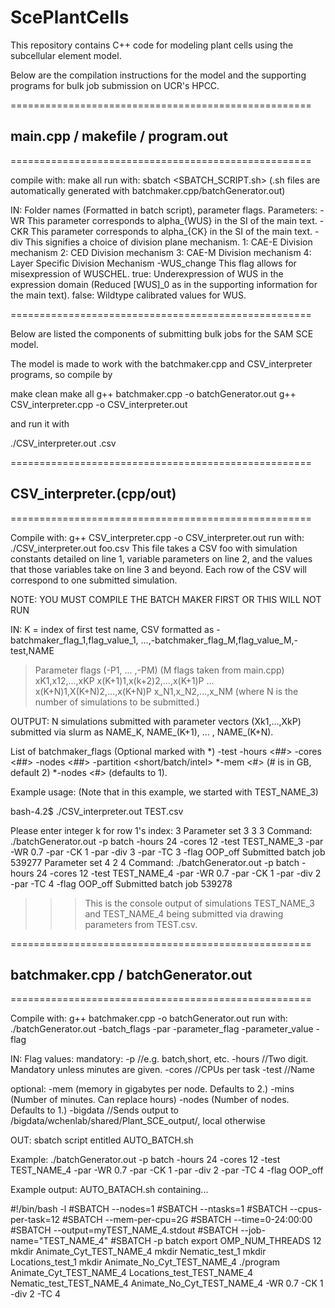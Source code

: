 # ScePlantCells
This repository contains C++ code for modeling plant cells using the subcellular element model.

Below are the compilation instructions for the model and the supporting programs 
for bulk job submission on UCR's HPCC.

====================================================

## main.cpp / makefile / program.out   

====================================================

compile with: make all 
run with: sbatch <SBATCH_SCRIPT.sh> 
(.sh files are automatically generated with
batchmaker.cpp/batchGenerator.out)

IN: Folder names (Formatted in batch script), parameter flags.
Parameters:
-WR <double> 
	This parameter corresponds to alpha_{WUS} in the SI of 
	the main text.
-CKR <double> 
	This parameter corresponds to alpha_{CK} in the SI of 
	the main text.
-div <int>
	This signifies a choice of division plane mechanism.
	1: CAE-E Division mechanism
	2: CED Division mechanism
	3: CAE-M Division mechanism
	4: Layer Specific Division Mechanism
-WUS_change <boolean>
	This flag allows for misexpression of WUSCHEL.
	true: Underexpression of WUS in the expression domain
	(Reduced [WUS]_0 as in the supporting information for the main text).
	false: Wildtype calibrated values for WUS.

====================================================

Below are listed the components of submitting bulk jobs for the SAM SCE model.

The model is made to work with 
the batchmaker.cpp and CSV_interpreter programs, so compile by

make clean
make all
g++ batchmaker.cpp -o batchGenerator.out
g++ CSV_interpreter.cpp -o CSV_interpreter.out

and run it with

./CSV_interpreter.out <csv file name>.csv



====================================================

## CSV_interpreter.(cpp/out)

====================================================

Compile with:  g++ CSV_interpreter.cpp -o CSV_interpreter.out
run with: ./CSV_interpreter.out foo.csv
This file takes a CSV foo with simulation constants detailed on
line 1, variable parameters on line 2, and the values that 
those variables take on line 3 and beyond.  Each row of the 
CSV will correspond to one submitted simulation. 

NOTE:  YOU MUST COMPILE THE BATCH MAKER FIRST OR THIS WILL NOT RUN

IN: K = index of first test name, 
CSV formatted as
-batchmaker_flag_1,flag_value_1, ...,-batchmaker_flag_M,flag_value_M,-test,NAME
>Parameter flags (-P1, ... ,-PM) (M flags taken from main.cpp)
xK1,x12,...,xKP
x(K+1)1,x(k+2)2,...,x(K+1)P
...
x(K+N)1,X(K+N)2,...,x(K+N)P
>x_N1,x_N2,...,x_NM (where N is the number of simulations to be submitted.)

OUTPUT: N simulations submitted with parameter vectors (Xk1,...,XkP)
submitted via slurm as NAME_K, NAME_(K+1), ... , NAME_(K+N). 

List of batchmaker_flags (Optional marked with *)
-test <NAME>
-hours <##> 
-cores <##>
-nodes <##>
-partition <short/batch/intel>
*-mem <#> (# is in GB, default 2)
*-nodes <#> (defaults to 1).

Example usage: (Note that in this example, we started with TEST_NAME_3)

bash-4.2$ ./CSV_interpreter.out TEST.csv

Please enter integer k for row 1's index: 3
Parameter set 3
3 3
Command: ./batchGenerator.out -p batch -hours 24 -cores 12 -test TEST_NAME_3 -par -WR
0.7 -par -CK 1 -par -div 3 -par -TC 3 -flag OOP_off
Submitted batch job 539277
Parameter set 4
2 4
Command: ./batchGenerator.out -p batch -hours 24 -cores 12 -test TEST_NAME_4 -par -WR
0.7 -par -CK 1 -par -div 2 -par -TC 4 -flag OOP_off
Submitted batch job 539278 
>>>This is the console output of simulations TEST_NAME_3 and TEST_NAME_4 being submitted 
>>>via drawing parameters from TEST.csv.



====================================================

## batchmaker.cpp / batchGenerator.out

====================================================

Compile with: g++ batchmaker.cpp -o batchGenerator.out
run with: ./batchGenerator.out -batch_flags -par -parameter_flag -parameter_value -flag <flag>

IN: Flag values:
mandatory:
-p <partition>  //e.g. batch,short, etc.
-hours <int>  //Two digit. Mandatory unless minutes are given.
-cores <int>  //CPUs per task
-test <str> //Name


optional: 
-mem <int> (memory in gigabytes per node. Defaults to 2.)
-mins <int> (Number of minutes.  Can replace hours)
-nodes <int> (Number of nodes.  Defaults to 1.)
-bigdata //Sends output to /bigdata/wchenlab/shared/Plant_SCE_output/, local otherwise

OUT: sbatch script entitled AUTO_BATCH.sh

Example: ./batchGenerator.out -p batch -hours 24
-cores 12 -test TEST_NAME_4 -par -WR 0.7 -par -CK 1 -par -div 2 -par -TC 4 -flag OOP_off

Example output: AUTO_BATACH.sh containing...

 #!/bin/bash -l
 #SBATCH --nodes=1
 #SBATCH --ntasks=1
 #SBATCH --cpus-per-task=12
 #SBATCH --mem-per-cpu=2G
 #SBATCH --time=0-24:00:00
 #SBATCH --output=myTEST_NAME_4.stdout
 #SBATCH --job-name="TEST_NAME_4"
 #SBATCH -p batch 
 export OMP_NUM_THREADS 12
 mkdir Animate_Cyt_TEST_NAME_4
 mkdir Nematic_test_1
 mkdir Locations_test_1
 mkdir Animate_No_Cyt_TEST_NAME_4
 ./program Animate_Cyt_TEST_NAME_4 Locations_test_TEST_NAME_4 Nematic_test_TEST_NAME_4 Animate_No_Cyt_TEST_NAME_4 -WR 0.7 -CK 1 -div 2 -TC 4
